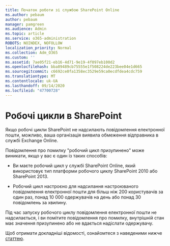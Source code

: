 ```yaml
---
title: Початок роботи зі службою SharePoint Online
ms.author: pebaum
author: pebaum
manager: pamgreen
ms.audience: Admin
ms.topic: article
ms.service: o365-administration
ROBOTS: NOINDEX, NOFOLLOW
localization_priority: Normal
ms.collection: Adm_O365
ms.custom: ''
ms.assetid: 7ae05f21-eb16-4d71-9e19-4f097eb100d2
ms.openlocfilehash: bba89489cb75555e1f508224de223bee04e1d665
ms.sourcegitcommit: c6692ce0fa1358ec3529e59ca0ecdfdea4cdc759
ms.translationtype: MT
ms.contentlocale: uk-UA
ms.lasthandoff: 09/14/2020
ms.locfileid: "47700728"
---
```

# <a name="workflows-in-sharepoint"></a>Робочі цикли в SharePoint

Якщо робочі цикли SharePoint не надсилають повідомлення електронної пошти, можливо, ваша організація виявила обмеження відправника в службі Exchange Online.

Повідомлення про помилку "робочий цикл призупинено" може виникати, якщо у вас є один із таких способів:

- Ви маєте робочий цикл у службі SharePoint Online, який використовує тип платформи робочого циклу SharePoint 2010 або SharePoint 2013.

- Робочий цикл настроєно для надсилання настроюваного повідомлення електронної пошти для більш ніж 200 користувачів за один раз, понад 10 000 одержувачів на день або понад 30 повідомлень за хвилину.

Під час запуску робочого циклу повідомлення електронної пошти не надсилається, і ви помітите повідомлення про помилку, внутрішній стан має значення призупинено або не вдається надіслати одержувачу.

Щоб отримати докладніші відомості, ознайомтеся з наведеними нижче [статтею](https://docs.microsoft.com/sharepoint/support/workflows/configured-workflow-fails-running).

